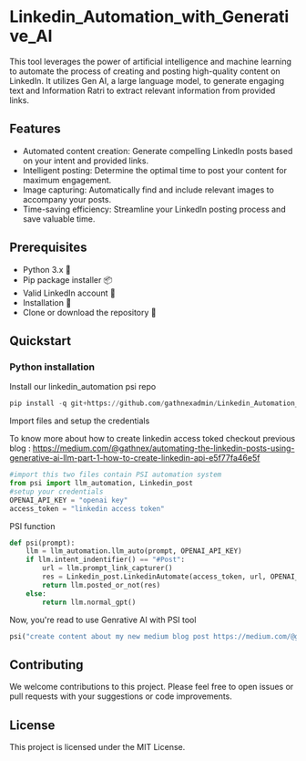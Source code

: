 # Linkedin_Automation_with_Generative_AI

This tool leverages the power of artificial intelligence and machine learning to automate the process of creating and posting high-quality content on LinkedIn. It utilizes Gen AI, a large language model, to generate engaging text and Information Ratri to extract relevant information from provided links.

## Features

- Automated content creation: Generate compelling LinkedIn posts based on your intent and provided links.
- Intelligent posting: Determine the optimal time to post your content for maximum engagement.
- Image capturing: Automatically find and include relevant images to accompany your posts.
- Time-saving efficiency: Streamline your LinkedIn posting process and save valuable time.

## Prerequisites

- Python 3.x 🐍
- Pip package installer 📦
- Valid LinkedIn account 💼
- Installation 🎯
- Clone or download the repository 🚀

## Quickstart

### **Python installation**
Install our linkedin_automation psi repo 
```python
pip install -q git+https://github.com/gathnexadmin/Linkedin_Automation_with_Generative_AI.git
````
Import files and setup the credentials

To know more about how to create linkedin access toked checkout previous blog : https://medium.com/@gathnex/automating-the-linkedin-posts-using-generative-ai-llm-part-1-how-to-create-linkedin-api-e5f77fa46e5f
```python
#import this two files contain PSI automation system
from psi import llm_automation, Linkedin_post
#setup your credentials
OPENAI_API_KEY = "openai key"
access_token = "linkedin access token"
```
PSI function
```python
def psi(prompt):
    llm = llm_automation.llm_auto(prompt, OPENAI_API_KEY)
    if llm.intent_indentifier() == "#Post":
        url = llm.prompt_link_capturer()
        res = Linkedin_post.LinkedinAutomate(access_token, url, OPENAI_API_KEY).main_func()
        return llm.posted_or_not(res)
    else:
        return llm.normal_gpt()
```
Now, you're read to use Genrative AI with PSI tool
```python
psi("create content about my new medium blog post https://medium.com/@gathnex/new-generative-ai-course-by-deeplearning-ai-daf34e24e9c8 and post it on my linkedin")
```

## Contributing

We welcome contributions to this project. Please feel free to open issues or pull requests with your suggestions or code improvements.

## License

This project is licensed under the MIT License.
